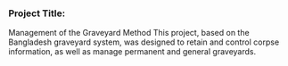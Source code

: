 ### Project Title:
Management of the Graveyard Method
This project, based on the Bangladesh graveyard system, was designed to retain and control corpse information, as well as manage permanent and general graveyards.

 
